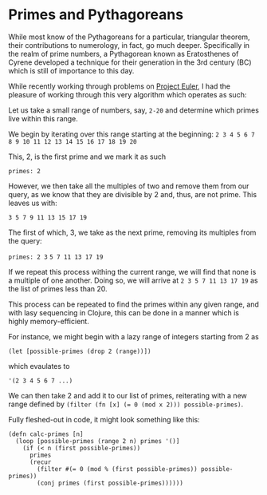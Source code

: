 # Primes and Pythagoreans

While most know of the Pythagoreans for a particular, triangular theorem, their contributions to numerology, in fact, go much deeper. Specifically in the realm of prime numbers, a Pythagorean known as Eratosthenes of Cyrene developed a technique for their generation in the 3rd century (BC) which is still of importance to this day.

While recently working through problems on [Project Euler](https://projecteuler.net/about), I had the pleasure of working through this very algorithm which operates as such:

Let us take a small range of numbers, say, `2-20` and determine which primes live within this range.

We begin by iterating over this range starting at the beginning:
`2 3 4 5 6 7 8 9 10 11 12 13 14 15 16 17 18 19 20`

This, 2, is the first prime and we mark it as such

`primes: 2`

However, we then take all the multiples of two and remove them from our query, as we know that they are divisible by 2 and, thus, are not prime. This leaves us with:

`3 5 7 9 11 13 15 17 19`

The first of which, 3, we take as the next prime, removing its multiples from the query:

`primes: 2 3`
`5 7 11 13 17 19`

If we repeat this process withing the current range, we will find that none is a multiple of one another. Doing so, we will arrive at 
`2 3 5 7 11 13 17 19` as the list of primes less than 20. 

This process can be repeated to find the primes within any given range, and with lasy sequencing in Clojure, this can be done in a manner which is highly memory-efficient.

For instance, we might begin with a lazy range of integers starting from 2 as 

`(let [possible-primes (drop 2 (range))])`

which evaulates to 

`'(2 3 4 5 6 7 ...)`

We can then take 2 and add it to our list of primes, reiterating with a new range defined by `(filter (fn [x] (= 0 (mod x 2))) possible-primes)`.

Fully fleshed-out in code, it might look something like this:

```
(defn calc-primes [n]
  (loop [possible-primes (range 2 n) primes '()]
    (if (< n (first possible-primes))
      primes
      (recur 
        (filter #(= 0 (mod % (first possible-primes)) possible-primes))
        (conj primes (first possible-primes))))))
```
